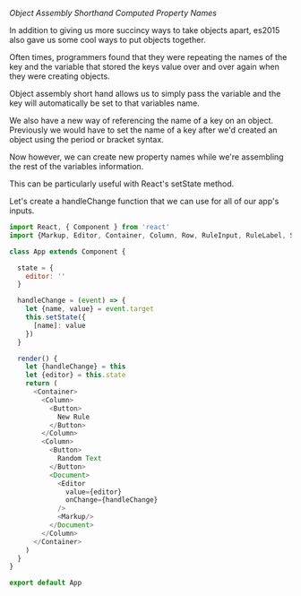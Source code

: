 *Object Assembly Shorthand Computed Property Names*

In addition to giving us more succincy ways to take objects apart, es2015 also gave us some cool ways to put objects together.

Often times, programmers found that they were repeating the names of the key and the variable that stored the keys value over and over again when they were creating objects.

Object assembly short hand allows us to simply pass the variable and the key will automatically be set to that variables name.

We also have a new way of referencing the name of a key on an object. Previously we would have to set the name of a key after we'd created an object using the period or bracket syntax.

Now however, we can create new property names while we're assembling the rest of the variables information.

This can be particularly useful with React's setState method.

Let's create a handleChange function that we can use for all of our app's inputs.

```javascript
import React, { Component } from 'react'
import {Markup, Editor, Container, Column, Row, RuleInput, RuleLabel, StyleInput, Button, Document} from './styled'

class App extends Component {

  state = {
    editor: ''
  }

  handleChange = (event) => {
    let {name, value} = event.target
    this.setState({
      [name]: value
    })
  }

  render() {
    let {handleChange} = this
    let {editor} = this.state
    return (
      <Container>
        <Column>
          <Button>
            New Rule
          </Button>
        </Column>
        <Column>
          <Button>
            Random Text
          </Button>
          <Document>
            <Editor
              value={editor}
              onChange={handleChange}
            />
            <Markup/>
          </Document>
        </Column>
      </Container>
    )
  }
}

export default App

```
